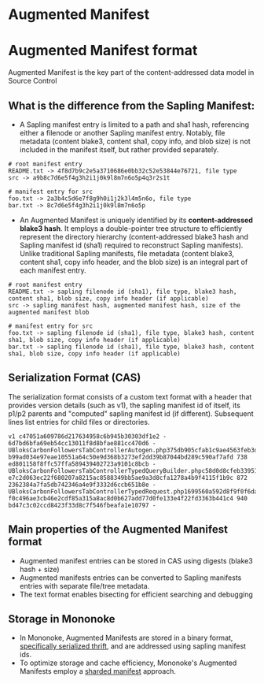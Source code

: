 # Augmented Manifest

# Augmented Manifest format

Augmented Manifest is the key part of the content-addressed data model in Source Control

## What is the difference from the Sapling Manifest:

* A Sapling manifest entry is limited to a path and sha1 hash, referencing either a filenode or another Sapling manifest entry.
Notably, file metadata (content blake3, content sha1, copy info, and blob size) is not included in the manifest itself, but rather provided separately.


```
# root manifest entry
README.txt -> 4f8d7b9c2e5a3710686e0bb32c52e53844e76721, file type
src -> a9b8c7d6e5f4g3h2i1j0k9l8m7n6o5p4q3r2s1t
```

```
# manifest entry for src
foo.txt -> 2a3b4c5d6e7f8g9h0i1j2k3l4m5n6o, file type
bar.txt -> 8c7d6e5f4g3h2i1j0k9l8m7n6o5p
```

* An Augmented Manifest is uniquely identified by its **content-addressed blake3 hash**.
It employs a double-pointer tree structure to efficiently represent the directory hierarchy (content-addressed blake3 hash and Sapling manifest id (sha1) required to reconstruct Sapling manifests).
Unlike traditional Sapling manifests, file metadata (content blake3, content sha1, copy info header, and the blob size) is an integral part of each manifest entry.

```
# root manifest entry
README.txt -> sapling filenode id (sha1), file type, blake3 hash, content sha1, blob size, copy info header (if applicable)
src -> sapling manifest hash, augmented manifest hash, size of the augmented manifest blob
```

```
# manifest entry for src
foo.txt -> sapling filenode id (sha1), file type, blake3 hash, content sha1, blob size, copy info header (if applicable)
bar.txt -> sapling filenode id (sha1), file type, blake3 hash, content sha1, blob size, copy info header (if applicable)
```

## Serialization Format (CAS)

The serialization format consists of a custom text format with a header that provides version details (such as v1), the sapling manifest id of itself, its p1/p2 parents and "computed" sapling manifest id (if different).
Subsequent lines list entries for child files or directories.

```
v1 c47051a609786d217634958c6b945b30303df1e2 - 6d7bd6bfa69eb54cc13011f8d8bfae881cc470d6 -
UBloksCarbonFollowersTabControllerAutogen.php375db905cfab1c9ae4563feb3d6fc250a9135f18r b99ad034e97eae10551a64c50e9d368b3273ef2dd39b87044bd289c590af7afd 738 ed801158f8ffc57ffa589439402723a9101c8bcb -
UBloksCarbonFollowersTabControllerTypedQueryBuilder.phpc58d0d8cfeb33951748cf9d412ee32fbef808040r e7c2d063ec22f680207a8215ac8588349bb5ae9a3d8cfa1278a4b9f4115f1b9c 872 2362384a7fa5db742346a4e9f3332d6ccb651b8e -
UBloksCarbonFollowersTabControllerTypedRequest.php1699560a592d8f9f0f6dac9cc19fc9a3932845c2r f0c496ae3cb46e2cdf85a315a8ac8d0b627add77d0fe133e4f22fd3363b441c4 940 bd47c3c02ccd8423f33d8c7f546fbeafa1e10797 -
```

## Main properties of the Augmented Manifest format

* Augmented manifest entries can be stored in CAS using digests (blake3 hash + size)
* Augmented manifests entries can be converted to Sapling manifests entries with separate file/tree metadata.
* The text format enables bisecting for efficient searching and debugging

## Storage in Mononoke

* In Mononoke, Augmented Manifests are stored in a binary format, [specifically serialized thrift](https://www.internalfb.com/code/fbsource/[95f0848f732fb330970d48c0c350557f1f3f7472]/fbcode/eden/mononoke/mercurial/types/if/mercurial_thrift.thrift?lines=90), and are addressed using sapling manifest ids.
* To optimize storage and cache efficiency, Mononoke's Augmented Manifests employ a [sharded manifest](https://fb.workplace.com/groups/scm.mononoke/permalink/2371492546546640/) approach.
